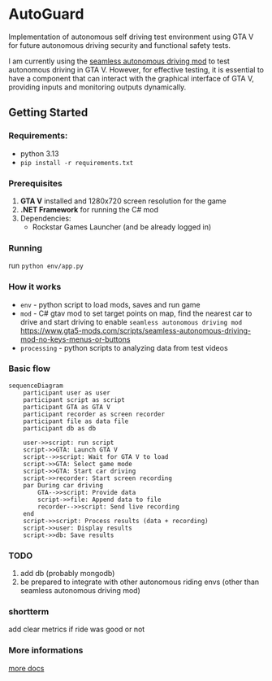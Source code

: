 # AutoGuard
Implementation of autonomous self driving test environment using GTA V for future autonomous driving security and functional safety tests.

I am currently using the [seamless autonomous driving mod](https://www.gta5-mods.com/scripts/seamless-autonomous-driving-mod-no-keys-menus-or-buttons) to test autonomous driving in GTA V. However, for effective testing, it is essential to have a component that can interact with the graphical interface of GTA V, providing inputs and monitoring outputs dynamically.

## Getting Started

### Requirements:
 - python 3.13
 - `pip install -r requirements.txt`

### Prerequisites
1. **GTA V** installed and 1280x720 screen resolution for the game
2. **.NET Framework** for running the C# mod
3. Dependencies:
   - Rockstar Games Launcher (and be already logged in)

### Running
run `python env/app.py`

### How it works
- `env` - python script to load mods, saves and run game
- `mod` - C# gtav mod to set target points on map, find the nearest car to drive and start driving to enable `seamless autonomous driving mod`  
https://www.gta5-mods.com/scripts/seamless-autonomous-driving-mod-no-keys-menus-or-buttons
- `processing` - python scripts to analyzing data from test videos

### Basic flow  
```mermaid
sequenceDiagram
    participant user as user
    participant script as script
    participant GTA as GTA V
    participant recorder as screen recorder
    participant file as data file
    participant db as db

    user->>script: run script
    script->>GTA: Launch GTA V
    script-->>script: Wait for GTA V to load
    script->>GTA: Select game mode
    script->>GTA: Start car driving
    script->>recorder: Start screen recording
    par During car driving
        GTA-->>script: Provide data
        script->>file: Append data to file
        recorder-->>script: Send live recording
    end
    script->>script: Process results (data + recording)
    script->>user: Display results
    script->>db: Save results
```

### TODO
1. add db (probably mongodb)
2. be prepared to integrate with other autonomous riding envs (other than seamless autonomous driving mod)

### shortterm
add clear metrics if ride was good or not

### More informations
[more docs](https://docs.google.com/document/d/1IKcRw_cjcgbgFVxM3nnlapJooMkW_Ll9Ibul6B54esw)
